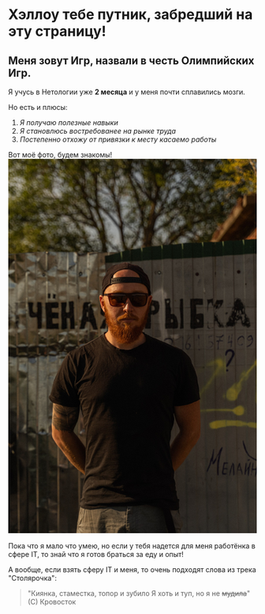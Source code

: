 # Хэллоу тебе путник, забредший на эту страницу! 

## Меня зовут Игр, назвали в честь Олимпийских Игр. ##

Я учусь в Нетологии уже **2 месяца** и у меня почти сплавились мозги.

Но есть и плюсы: 
1. *Я получаю полезные навыки*
2. *Я становлюсь востребованее на рынке труда*
3. *Постепенно отхожу от привязки к месту касаемо работы* 

Вот моё фото, будем знакомы! 
![это я](SD_04723.jpg)

Пока что я мало что умею, но если у тебя надется для меня работёнка в сфере IT, то знай что я готов браться за еду и опыт! 

А вообще, если взять сферу IT и меня, то очень подходят слова из трека "Столярочка":
> "Киянка, стаместка, топор и зубило
Я хоть и туп, но я не ~~мудила~~" (С) Кровосток